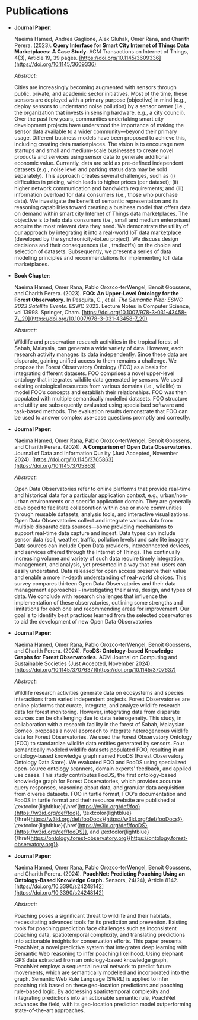 # Publications

- **Journal Paper**: 

  Naeima Hamed, Andrea Gaglione, Alex Gluhak, Omer Rana, and Charith Perera. (2023). **Query Interface for Smart City Internet of Things Data Marketplaces: A Case Study.** ACM Transactions on Internet of Things, 4(3), Article 19, 39 pages. [https://doi.org/10.1145/3609336](https://doi.org/10.1145/3609336)  
  
  *Abstract:*

  Cities are increasingly becoming augmented with sensors through public, private, and academic sector initiatives. Most of the time, these sensors are deployed with a primary purpose (objective) in mind (e.g., deploy sensors to understand noise pollution) by a sensor owner (i.e., the organization that invests in sensing hardware, e.g., a city council). Over the past few years, communities undertaking smart city development projects have understood the importance of making the sensor data available to a wider community—beyond their primary usage. Different business models have been proposed to achieve this, including creating data marketplaces. The vision is to encourage new startups and small and medium-scale businesses to create novel products and services using sensor data to generate additional economic value. Currently, data are sold as pre-defined independent datasets (e.g., noise level and parking status data may be sold separately). This approach creates several challenges, such as (i) difficulties in pricing, which leads to higher prices (per dataset); (ii) higher network communication and bandwidth requirements; and (iii) information overload for data consumers (i.e., those who purchase data). We investigate the benefit of semantic representation and its reasoning capabilities toward creating a business model that offers data on demand within smart city Internet of Things data marketplaces. The objective is to help data consumers (i.e., small and medium enterprises) acquire the most relevant data they need. We demonstrate the utility of our approach by integrating it into a real-world IoT data marketplace (developed by the synchronicity-iot.eu project). We discuss design decisions and their consequences (i.e., tradeoffs) on the choice and selection of datasets. Subsequently, we present a series of data modeling principles and recommendations for implementing IoT data marketplaces.

- **Book Chapter**:  

  Naeima Hamed, Omer Rana, Pablo Orozco-terWengel, Benoît Goossens, and Charith Perera. (2023). **FOO: An Upper-Level Ontology for the Forest Observatory.** In Pesquita, C., et al. *The Semantic Web: ESWC 2023 Satellite Events.* ESWC 2023. Lecture Notes in Computer Science, vol 13998. Springer, Cham. [https://doi.org/10.1007/978-3-031-43458-7\_29](https://doi.org/10.1007/978-3-031-43458-7_29)  
  
  *Abstract:*

  Wildlife and preservation research activities in the tropical forest of Sabah, Malaysia, can generate a wide variety of data. However, each research activity manages its data independently. Since these data are disparate, gaining unified access to them remains a challenge. We propose the Forest Observatory Ontology (FOO) as a basis for integrating different datasets. FOO comprises a novel upper-level ontology that integrates wildlife data generated by sensors. We used existing ontological resources from various domains (i.e., wildlife) to model FOO’s concepts and establish their relationships. FOO was then populated with multiple semantically modelled datasets. FOO structure and utility are subsequently evaluated using specialised software and task-based methods. The evaluation results demonstrate that FOO can be used to answer complex use-case questions promptly and correctly.


- **Journal Paper**: 

  Naeima Hamed, Omer Rana, Pablo Orozco-terWengel, Benoît Goossens, and Charith Perera. (2024). **A Comparison of Open Data Observatories.** Journal of Data and Information Quality (Just Accepted, November 2024). [https://doi.org/10.1145/3705863](https://doi.org/10.1145/3705863)  
  
  *Abstract:*

  Open Data Observatories refer to online platforms that provide real-time and historical data for a particular application context, e.g., urban/non-urban environments or a specific application domain. They are generally developed to facilitate collaboration within one or more communities through reusable datasets, analysis tools, and interactive visualizations. Open Data Observatories collect and integrate various data from multiple disparate data sources—some providing mechanisms to support real-time data capture and ingest. Data types can include sensor data (soil, weather, traffic, pollution levels) and satellite imagery. Data sources can include Open Data providers, interconnected devices, and services offered through the Internet of Things. The continually increasing volume and variety of such data require timely integration, management, and analysis, yet presented in a way that end-users can easily understand. Data released for open access preserve their value and enable a more in-depth understanding of real-world choices. This survey compares thirteen Open Data Observatories and their data management approaches - investigating their aims, design, and types of data. We conclude with research challenges that influence the implementation of these observatories, outlining some strengths and limitations for each one and recommending areas for improvement. Our goal is to identify best practices learned from the selected observatories to aid the development of new Open Data Observatories

- **Journal Paper**: 

  Naeima Hamed, Omer Rana, Pablo Orozco-terWengel, Benoît Goossens, and Charith Perera. (2024). **FooDS: Ontology-based Knowledge Graphs for Forest Observatories.** ACM Journal on Computing and Sustainable Societies (Just Accepted, November 2024). [https://doi.org/10.1145/3707637](https://doi.org/10.1145/3707637)  
  
  *Abstract:*

  Wildlife research activities generate data on ecosystems and species interactions from varied independent projects. Forest Observatories are online platforms that curate, integrate, and analyze wildlife research data for forest monitoring. However, integrating data from disparate sources can be challenging due to data heterogeneity. This study, in collaboration with a research facility in the forest of Sabah, Malaysian Borneo, proposes a novel approach to integrate heterogeneous wildlife data for Forest Observatories. We used the Forest Observatory Ontology (FOO) to standardize wildlife data entities generated by sensors. Four semantically modeled wildlife datasets populated FOO, resulting in an ontology-based knowledge graph named FooDS (Forest Observatory Ontology Data Store). We evaluated FOO and FooDS using specialized open-source ontology scanners, domain experts' feedback, and applied use cases. This study contributes FooDS, the first ontology-based knowledge graph for Forest Observatories, which provides accurate query responses, reasoning about data, and granular data acquisition from diverse datasets. FOO in turtle format, FOO's documentation and FooDS in turtle format and their resource website are published at
  \textcolor{lightblue}{\href{https://w3id.org/def/foo}{https://w3id.org/def/foo}}, 
  \textcolor{lightblue}{\href{https://w3id.org/def/fooDocs}{https://w3id.org/def/fooDocs}}, \textcolor{lightblue}{\href{https://w3id.org/def/fooDS}{https://w3id.org/def/fooDS}}, and 
  \textcolor{lightblue}{\href{https://ontology.forest-observatory.org}{https://ontology.forest-observatory.org}}.



- **Journal Paper**:   

  Naeima Hamed, Omer Rana, Pablo Orozco-terWengel, Benoît Goossens, and Charith Perera. (2024). **PoachNet: Predicting Poaching Using an Ontology-Based Knowledge Graph.** Sensors, 24(24), Article 8142. [https://doi.org/10.3390/s24248142](https://doi.org/10.3390/s24248142)  
 
  *Abstract:*
  
  Poaching poses a significant threat to wildlife and their habitats, necessitating advanced tools for its prediction and prevention. Existing tools for poaching prediction face challenges such as inconsistent poaching data, spatiotemporal complexity, and translating predictions into actionable insights for conservation efforts. This paper presents PoachNet, a novel predictive system that integrates deep learning with Semantic Web reasoning to infer poaching likelihood. Using elephant GPS data extracted from an ontology-based knowledge graph, PoachNet employs a sequential neural network to predict future movements, which are semantically modelled and incorporated into the graph. Semantic Web Rule Language (SWRL) is applied to infer poaching risk based on these geo-location predictions and poaching rule-based logic. By addressing spatiotemporal complexity and integrating predictions into an actionable semantic rule, PoachNet advances the field, with its geo-location prediction model outperforming state-of-the-art approaches.
